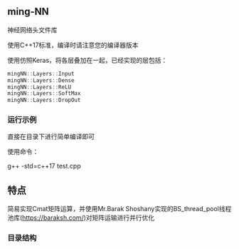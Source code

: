 ## ming-NN

神经网络头文件库

使用C++17标准，编译时请注意您的编译器版本



使用仿照Keras，将各层叠加在一起，已经实现的层包括：

```cpp
mingNN::Layers::Input
mingNN::Layers::Dense
mingNN::Layers::ReLU
mingNN::Layers::SoftMax
mingNN::Layers::DropOut
```

### 运行示例

直接在目录下进行简单编译即可

使用命令：

g++ -std\=c++17 test.cpp

## 特点

简易实现Cmat矩阵运算，并使用Mr.Barak Shoshany实现的BS\_thread\_pool线程池库(<https://baraksh.com/>)对矩阵运输进行并行优化

### 目录结构

> &#x20;

